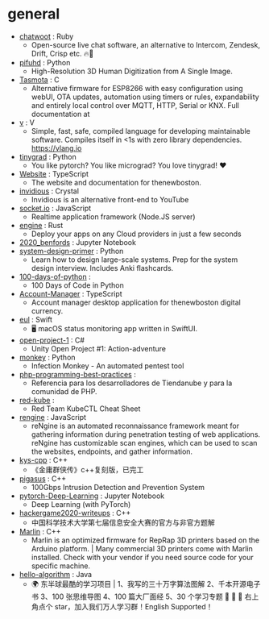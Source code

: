 # general
- [chatwoot](https://github.com/chatwoot/chatwoot) : Ruby
  - Open-source live chat software, an alternative to Intercom, Zendesk, Drift, Crisp etc. 🔥💬
- [pifuhd](https://github.com/facebookresearch/pifuhd) : Python
  - High-Resolution 3D Human Digitization from A Single Image.
- [Tasmota](https://github.com/arendst/Tasmota) : C
  - Alternative firmware for ESP8266 with easy configuration using webUI, OTA updates, automation using timers or rules, expandability and entirely local control over MQTT, HTTP, Serial or KNX. Full documentation at
- [v](https://github.com/vlang/v) : V
  - Simple, fast, safe, compiled language for developing maintainable software. Compiles itself in <1s with zero library dependencies. https://vlang.io
- [tinygrad](https://github.com/geohot/tinygrad) : Python
  - You like pytorch? You like micrograd? You love tinygrad! ❤️
- [Website](https://github.com/thenewboston-developers/Website) : TypeScript
  - The website and documentation for thenewboston.
- [invidious](https://github.com/iv-org/invidious) : Crystal
  - Invidious is an alternative front-end to YouTube
- [socket.io](https://github.com/socketio/socket.io) : JavaScript
  - Realtime application framework (Node.JS server)
- [engine](https://github.com/Qovery/engine) : Rust
  - Deploy your apps on any Cloud providers in just a few seconds
- [2020_benfords](https://github.com/cjph8914/2020_benfords) : Jupyter Notebook
- [system-design-primer](https://github.com/donnemartin/system-design-primer) : Python
  - Learn how to design large-scale systems. Prep for the system design interview. Includes Anki flashcards.
- [100-days-of-python](https://github.com/appbrewery/100-days-of-python) : 
  - 100 Days of Code in Python
- [Account-Manager](https://github.com/thenewboston-developers/Account-Manager) : TypeScript
  - Account manager desktop application for thenewboston digital currency.
- [eul](https://github.com/gao-sun/eul) : Swift
  - 🖥️ macOS status monitoring app written in SwiftUI.
- [open-project-1](https://github.com/UnityTechnologies/open-project-1) : C#
  - Unity Open Project #1: Action-adventure
- [monkey](https://github.com/guardicore/monkey) : Python
  - Infection Monkey - An automated pentest tool
- [php-programming-best-practices](https://github.com/TiendaNube/php-programming-best-practices) : 
  - Referencia para los desarrolladores de Tiendanube y para la comunidad de PHP.
- [red-kube](https://github.com/lightspin-tech/red-kube) : 
  - Red Team KubeCTL Cheat Sheet
- [rengine](https://github.com/yogeshojha/rengine) : JavaScript
  - reNgine is an automated reconnaissance framework meant for gathering information during penetration testing of web applications. reNgine has customizable scan engines, which can be used to scan the websites, endpoints, and gather information.
- [kys-cpp](https://github.com/scarsty/kys-cpp) : C++
  - 《金庸群侠传》c++复刻版，已完工
- [pigasus](https://github.com/cmu-snap/pigasus) : C++
  - 100Gbps Intrusion Detection and Prevention System
- [pytorch-Deep-Learning](https://github.com/Atcold/pytorch-Deep-Learning) : Jupyter Notebook
  - Deep Learning (with PyTorch)
- [hackergame2020-writeups](https://github.com/USTC-Hackergame/hackergame2020-writeups) : C++
  - 中国科学技术大学第七届信息安全大赛的官方与非官方题解
- [Marlin](https://github.com/MarlinFirmware/Marlin) : C++
  - Marlin is an optimized firmware for RepRap 3D printers based on the Arduino platform. | Many commercial 3D printers come with Marlin installed. Check with your vendor if you need source code for your specific machine.
- [hello-algorithm](https://github.com/geekxh/hello-algorithm) : Java
  - 🌍 东半球最酷的学习项目 | 1、我写的三十万字算法图解 2、千本开源电子书 3、100 张思维导图 4、100 篇大厂面经 5、30 个学习专题 🚀 🚀 🚀 右上角点个 star，加入我们万人学习群！English Supported！
